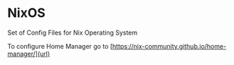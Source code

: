 # NixOS
Set of Config Files for Nix Operating System

To configure Home Manager go to [https://nix-community.github.io/home-manager/](url)
